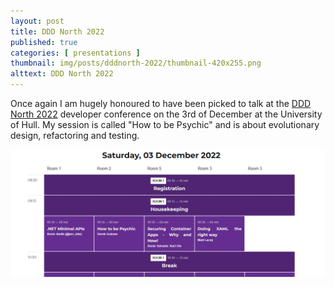```yaml
---
layout: post
title: DDD North 2022
published: true
categories: [ presentations ]
thumbnail: img/posts/dddnorth-2022/thumbnail-420x255.png
alttext: DDD North 2022
---
```


Once again I am hugely honoured to have been picked to talk at the <a href="http://dddnorth.co.uk/">DDD North 2022</a> 
developer conference on the 3rd of December at the University of Hull. My session is called "How to be Psychic" 
and is about evolutionary design, refactoring and testing.

<img src="/img/posts/dddnorth-2022/dddnorth-2022-programme.png" alt="programme" class="u-max-full-width" />
